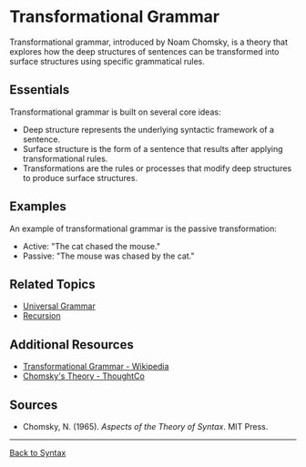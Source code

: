 # Transformational Grammar

Transformational grammar, introduced by Noam Chomsky, is a theory that explores how the deep structures of sentences can be transformed into surface structures using specific grammatical rules.

## Essentials

Transformational grammar is built on several core ideas:

- Deep structure represents the underlying syntactic framework of a sentence.
- Surface structure is the form of a sentence that results after applying transformational rules.
- Transformations are the rules or processes that modify deep structures to produce surface structures.

## Examples

An example of transformational grammar is the passive transformation:

- Active: "The cat chased the mouse."
- Passive: "The mouse was chased by the cat."


## Related Topics

- [Universal Grammar](Universal-Grammar.md)
- [Recursion](Recursion.md)

## Additional Resources

- [Transformational Grammar - Wikipedia](https://en.wikipedia.org/wiki/Transformational_grammar)
- [Chomsky's Theory - ThoughtCo](https://www.thoughtco.com/chomskys-transformational-grammar-1690509)

## Sources

- Chomsky, N. (1965). *Aspects of the Theory of Syntax*. MIT Press.

---

[Back to Syntax](../README.md)
